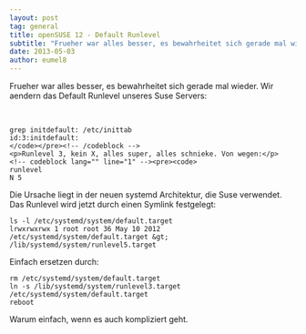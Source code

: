 ```yaml
---
layout: post
tag: general
title: openSUSE 12 - Default Runlevel
subtitle: "Frueher war alles besser, es bewahrheitet sich gerade mal wieder. Wir aendern das Default Runlevel unseres Suse Servers:n# grep initdefault: /etc/inittab id:3:initdefault:"
date: 2013-05-03
author: eumel8
---
```


<p>Frueher war alles besser, es bewahrheitet sich gerade mal wieder. Wir aendern das Default Runlevel unseres Suse Servers:</p>
<br/>

```
grep initdefault: /etc/inittab 
id:3:initdefault: 
</code></pre><!-- /codeblock -->
<p>Runlevel 3, kein X, alles super, alles schnieke. Von wegen:</p>
<!-- codeblock lang="" line="1" --><pre><code>
runlevel
N 5 
```
<p>Die Ursache liegt in der neuen systemd Architektur, die Suse verwendet. Das Runlevel wird jetzt durch einen Symlink festgelegt:</p>

```
ls -l /etc/systemd/system/default.target 
lrwxrwxrwx 1 root root 36 May 10 2012 /etc/systemd/system/default.target &gt; /lib/systemd/system/runlevel5.target 
```

<p>Einfach ersetzen durch:</p>

```
rm /etc/systemd/system/default.target 
ln -s /lib/systemd/system/runlevel3.target /etc/systemd/system/default.target 
reboot
```
<p>Warum einfach, wenn es auch kompliziert geht.</p>
